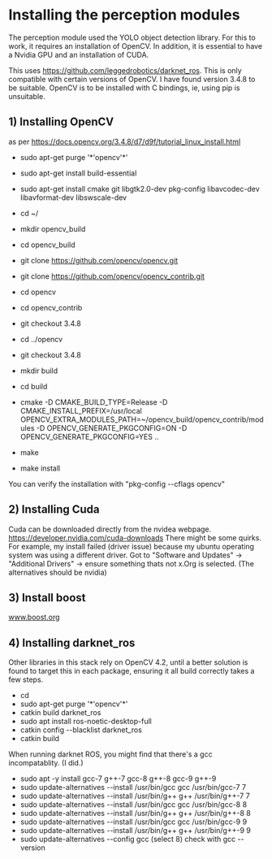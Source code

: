 # Installing the perception modules

The perception module used the YOLO object detection library.
For this to work, it requires an installation of OpenCV.
In addition, it is essential to have a Nvidia GPU and an installation of CUDA.

This uses https://github.com/leggedrobotics/darknet_ros.
This is only compatible with certain versions of OpenCV.
I have found version 3.4.8 to be suitable.
OpenCV is to be installed with C bindings, ie, using pip is unsuitable.

## 1) Installing OpenCV
as per https://docs.opencv.org/3.4.8/d7/d9f/tutorial_linux_install.html

- sudo apt-get purge '&#42;'opencv'&#42;'
- sudo apt-get install build-essential
- sudo apt-get install cmake git libgtk2.0-dev pkg-config libavcodec-dev libavformat-dev libswscale-dev

- cd ~/
- mkdir opencv_build
- cd opencv_build
- git clone https://github.com/opencv/opencv.git
- git clone https://github.com/opencv/opencv_contrib.git

- cd opencv
- cd opencv_contrib
- git checkout 3.4.8
- cd ../opencv
- git checkout 3.4.8
- mkdir build
- cd build
- cmake -D CMAKE_BUILD_TYPE=Release -D CMAKE_INSTALL_PREFIX=/usr/local OPENCV_EXTRA_MODULES_PATH=~/opencv_build/opencv_contrib/modules -D OPENCV_GENERATE_PKGCONFIG=ON -D OPENCV_GENERATE_PKGCONFIG=YES  ..
- make
- make install

You can verify the installation with "pkg-config --cflags opencv"

## 2) Installing Cuda
Cuda can be downloaded directly from the nvidea webpage.
https://developer.nvidia.com/cuda-downloads
There might be some quirks. For example, my install failed (driver issue) because my ubuntu operating system was using a different driver.
Got to "Software and Updates" -> "Additional Drivers" -> ensure something thats not x.Org is selected. (The alternatives should be nvidia)

## 3) Install boost
www.boost.org

## 4) Installing darknet_ros

Other libraries in this stack rely on OpenCV 4.2,
until a better solution is found to target this in each package,
ensuring it all build correctly takes a few steps.
- cd <catkinworkspace>
- sudo apt-get purge '&#42;'opencv'&#42;'
- catkin build darknet_ros
- sudo apt install ros-noetic-desktop-full
- catkin config --blacklist darknet_ros
- catkin build


When running darknet ROS, you might find that there's a gcc incompatablity. (I did.)
- sudo apt -y install gcc-7 g++-7 gcc-8 g++-8 gcc-9 g++-9
- sudo update-alternatives --install /usr/bin/gcc gcc /usr/bin/gcc-7 7
- sudo update-alternatives --install /usr/bin/g++ g++ /usr/bin/g++-7 7
- sudo update-alternatives --install /usr/bin/gcc gcc /usr/bin/gcc-8 8
- sudo update-alternatives --install /usr/bin/g++ g++ /usr/bin/g++-8 8
- sudo update-alternatives --install /usr/bin/gcc gcc /usr/bin/gcc-9 9
- sudo update-alternatives --install /usr/bin/g++ g++ /usr/bin/g++-9 9
- sudo update-alternatives --config gcc
(select 8)
check with gcc --version
